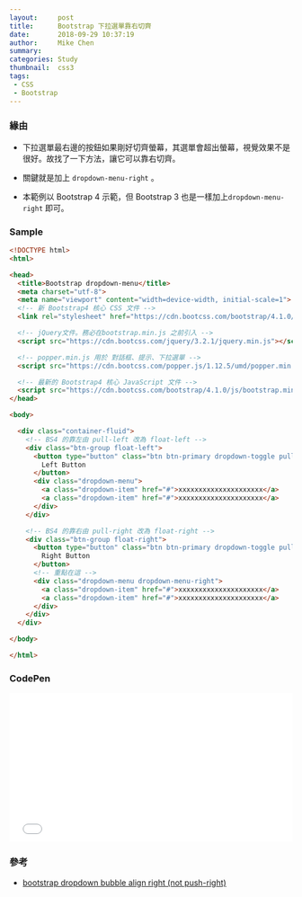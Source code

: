 ```yaml
---
layout:     post
title:      Bootstrap 下拉選單靠右切齊
date:       2018-09-29 10:37:19
author:     Mike Chen
summary:    
categories: Study
thumbnail:  css3
tags:
 - CSS
 - Bootstrap
---
```


### 緣由

* 下拉選單最右邊的按鈕如果剛好切齊螢幕，其選單會超出螢幕，視覺效果不是很好。故找了一下方法，讓它可以靠右切齊。

* 關鍵就是加上 `dropdown-menu-right` 。

* 本範例以 Bootstrap 4 示範，但 Bootstrap 3 也是一樣加上`dropdown-menu-right` 即可。

### Sample

```html
<!DOCTYPE html>
<html>

<head>
  <title>Bootstrap dropdown-menu</title>
  <meta charset="utf-8">
  <meta name="viewport" content="width=device-width, initial-scale=1">
  <!-- 新 Bootstrap4 核心 CSS 文件 -->
  <link rel="stylesheet" href="https://cdn.bootcss.com/bootstrap/4.1.0/css/bootstrap.min.css">

  <!-- jQuery文件。務必在bootstrap.min.js 之前引入 -->
  <script src="https://cdn.bootcss.com/jquery/3.2.1/jquery.min.js"></script>

  <!-- popper.min.js 用於 對話框、提示、下拉選單 -->
  <script src="https://cdn.bootcss.com/popper.js/1.12.5/umd/popper.min.js"></script>

  <!-- 最新的 Bootstrap4 核心 JavaScript 文件 -->
  <script src="https://cdn.bootcss.com/bootstrap/4.1.0/js/bootstrap.min.js"></script>
</head>

<body>

  <div class="container-fluid">
    <!-- BS4 的靠左由 pull-left 改為 float-left -->
    <div class="btn-group float-left">
      <button type="button" class="btn btn-primary dropdown-toggle pull-right" data-toggle="dropdown">
        Left Button
      </button>
      <div class="dropdown-menu">
        <a class="dropdown-item" href="#">xxxxxxxxxxxxxxxxxxxxx</a>
        <a class="dropdown-item" href="#">xxxxxxxxxxxxxxxxxxxxx</a>
      </div>
    </div>

    <!-- BS4 的靠右由 pull-right 改為 float-right -->
    <div class="btn-group float-right">
      <button type="button" class="btn btn-primary dropdown-toggle pull-right" data-toggle="dropdown">
        Right Button
      </button>
      <!-- 重點在這 -->
      <div class="dropdown-menu dropdown-menu-right">
        <a class="dropdown-item" href="#">xxxxxxxxxxxxxxxxxxxxx</a>
        <a class="dropdown-item" href="#">xxxxxxxxxxxxxxxxxxxxx</a>
      </div>
    </div>
  </div>

</body>

</html>
```


### CodePen

<div class="iframe-rwd">
  <iframe height='265' scrolling='no' title='Bootstrap 下拉選單靠右切齊' src='//codepen.io/mikechen2017/embed/LgYyBb/?height=265&theme-id=0&default-tab=html,result&embed-version=2' frameborder='no' allowtransparency='true' allowfullscreen='true' style='width: 100%;'>See the Pen <a href='https://codepen.io/mikechen2017/pen/LgYyBb/'>Bootstrap 下拉選單靠右切齊</a> by Mike Chen (<a href='https://codepen.io/mikechen2017'>@mikechen2017</a>) on <a href='https://codepen.io'>CodePen</a>.
  </iframe>
</div>

### 參考

* [bootstrap dropdown bubble align right (not push-right)](https://stackoverflow.com/questions/18892351/bootstrap-dropdown-bubble-align-right-not-push-right)